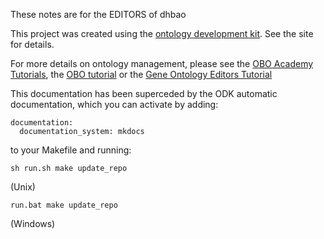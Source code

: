 These notes are for the EDITORS of dhbao

This project was created using the [ontology development kit](https://github.com/INCATools/ontology-development-kit). See the site for details.

For more details on ontology management, please see the 
[OBO Academy Tutorials](https://oboacademy.github.io/obook/), the
[OBO tutorial](https://github.com/jamesaoverton/obo-tutorial) or the [Gene Ontology Editors Tutorial](https://go-protege-tutorial.readthedocs.io/en/latest/)

This documentation has been superceded by the ODK automatic documentation, which you can
activate by adding:

```
documentation:
  documentation_system: mkdocs
```

to your Makefile and running:

```
sh run.sh make update_repo
```
(Unix)

```
run.bat make update_repo
```
(Windows)